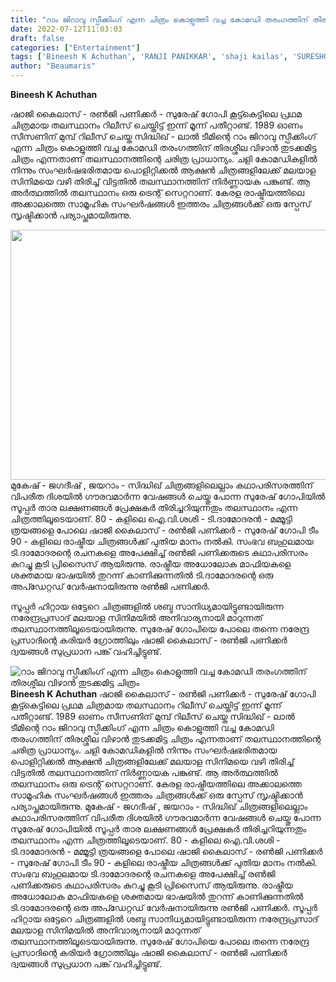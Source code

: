 ```yaml
---
title: "റാം ജിറാവു സ്പീക്കിംഗ് എന്ന ചിത്രം കൊളുത്തി വച്ച കോമഡി തരംഗത്തിന് തിരശ്ശീല വിഴാൻ തുടക്കമിട്ട ചിത്രം"
date: 2022-07-12T11:03:03
draft: false
categories: ["Entertainment"]
tags: ['Bineesh K Achuthan', 'RANJI PANIKKAR', 'shaji kailas', 'SURESHGOPI', 'thalasthanam movie']
author: "Beaumaris"
---
```


<strong>Bineesh K Achuthan </strong>

ഷാജി കൈലാസ് - രൺജി പണിക്കർ - സുരേഷ് ഗോപി കൂട്ട്കെട്ടിലെ പ്രഥമ ചിത്രമായ തലസ്ഥാനം റിലീസ് ചെയ്തിട്ട് ഇന്ന് മൂന്ന് പതീറ്റാണ്ട്. 1989 ഓണം സീസണിന് മുമ്പ് റിലീസ് ചെയ്ത സിദ്ധിഖ് - ലാൽ ടീമിന്റെ റാം ജിറാവു സ്പീക്കിംഗ് എന്ന ചിത്രം കൊളുത്തി വച്ച കോമഡി തരംഗത്തിന് തിരശ്ശീല വിഴാൻ തുടക്കമിട്ട ചിത്രം എന്നതാണ് തലസ്ഥാനത്തിന്റെ ചരിത്ര പ്രാധാന്യം. ചളി കോമഡികളിൽ നിന്നും സംഘർഷഭരിതമായ പൊളിറ്റിക്കൽ ആക്ഷൻ ചിത്രങ്ങളിലേക്ക് മലയാള സിനിമയെ വഴി തിരിച്ച് വിട്ടതിൽ തലസ്ഥാനത്തിന് നിർണ്ണായക പങ്കുണ്ട്. ആ അർത്ഥത്തിൽ തലസ്ഥാനം ഒരു ട്രെന്റ് സെറ്ററാണ്. കേരള രാഷ്ട്രീയത്തിലെ അക്കാലത്തെ സാമൂഹിക സംഘർഷങ്ങൾ ഇത്തരം ചിത്രങ്ങൾക്ക് ഒരു സ്പേസ് സൃഷ്ടിക്കാൻ പര്യാപ്തമായിരുന്നു.

<img class="size-full wp-image-342543 aligncenter" src="https://cdn.boolokam.com/articles/2022/07/gf.jpg" alt="" width="712" height="400" />മുകേഷ് - ജഗദീഷ് , ജയറാം - സിദ്ധിഖ് ചിത്രങ്ങളിലെല്ലാം കഥാപരിസരത്തിന് വിപരീത ദിശയിൽ ഗൗരവമാർന്ന വേഷങ്ങൾ ചെയ്തു പോന്ന സുരേഷ് ഗോപിയിൽ സൂപ്പർ താര ലക്ഷണങ്ങൾ പ്രേക്ഷകർ തിരിച്ചറിയുന്നതും തലസ്ഥാനം എന്ന ചിത്രത്തിലൂടെയാണ്. 80 - കളിലെ ഐ.വി.ശശി - ടി.ദാമോദരൻ - മമ്മൂട്ടി ത്രയങ്ങളെ പോലെ ഷാജി കൈലാസ് - രൺജി പണിക്കർ - സുരേഷ് ഗോപി ടീം 90 - കളിലെ രാഷ്ട്രീയ ചിത്രങ്ങൾക്ക് പുതിയ മാനം നൽകി. സംഭവ ബഹുലമായ ടി.ദാമോദരന്റെ രചനകളെ അപേക്ഷിച്ച് രൺജി പണിക്കരുടെ കഥാപരിസരം കുറച്ചു കൂടി പ്രിസൈസ് ആയിരുന്നു. രാഷ്ട്രീയ അധോലോക മാഫിയകളെ ശക്തമായ ഭാഷയിൽ തുറന്ന് കാണിക്കുന്നതിൽ ടി.ദാമോദരന്റെ ഒരു അപ്ഡേറ്റഡ് വേർഷനായിരുന്നു രൺജി പണിക്കർ.

സൂപ്പർ ഹിറ്റായ ഒട്ടേറെ ചിത്രങ്ങളിൽ ശബ്ദ സാനിധ്യമായിട്ടുണ്ടായിരുന്ന നരേന്ദ്രപ്രസാദ് മലയാള സിനിമയിൽ അനിവാര്യനായി മാറുന്നത് തലസ്ഥാനത്തിലൂടെയായിരുന്നു. സുരേഷ് ഗോപിയെ പോലെ തന്നെ നരേന്ദ്ര പ്രസാദിന്റെ കരിയർ ഗ്രോത്തിലും ഷാജി കൈലാസ് - രൺജി പണിക്കർ ദ്വയങ്ങൾ സുപ്രധാന പങ്ക് വഹിച്ചിട്ടുണ്ട്.


![റാം ജിറാവു സ്പീക്കിംഗ് എന്ന ചിത്രം കൊളുത്തി വച്ച കോമഡി തരംഗത്തിന് തിരശ്ശീല വിഴാൻ തുടക്കമിട്ട ചിത്രം](https://cdn.boolokam.com/articles/2022/07/gf.jpg)**Bineesh K Achuthan** ഷാജി കൈലാസ് - രൺജി പണിക്കർ - സുരേഷ് ഗോപി കൂട്ട്കെട്ടിലെ പ്രഥമ ചിത്രമായ തലസ്ഥാനം റിലീസ് ചെയ്തിട്ട് ഇന്ന് മൂന്ന് പതീറ്റാണ്ട്. 1989 ഓണം സീസണിന് മുമ്പ് റിലീസ് ചെയ്ത സിദ്ധിഖ് - ലാൽ ടീമിന്റെ റാം ജിറാവു സ്പീക്കിംഗ് എന്ന ചിത്രം കൊളുത്തി വച്ച കോമഡി തരംഗത്തിന് തിരശ്ശീല വിഴാൻ തുടക്കമിട്ട ചിത്രം എന്നതാണ് തലസ്ഥാനത്തിന്റെ ചരിത്ര പ്രാധാന്യം. ചളി കോമഡികളിൽ നിന്നും സംഘർഷഭരിതമായ പൊളിറ്റിക്കൽ ആക്ഷൻ ചിത്രങ്ങളിലേക്ക് മലയാള സിനിമയെ വഴി തിരിച്ച് വിട്ടതിൽ തലസ്ഥാനത്തിന് നിർണ്ണായക പങ്കുണ്ട്. ആ അർത്ഥത്തിൽ തലസ്ഥാനം ഒരു ട്രെന്റ് സെറ്ററാണ്. കേരള രാഷ്ട്രീയത്തിലെ അക്കാലത്തെ സാമൂഹിക സംഘർഷങ്ങൾ ഇത്തരം ചിത്രങ്ങൾക്ക് ഒരു സ്പേസ് സൃഷ്ടിക്കാൻ പര്യാപ്തമായിരുന്നു. മുകേഷ് - ജഗദീഷ് , ജയറാം - സിദ്ധിഖ് ചിത്രങ്ങളിലെല്ലാം കഥാപരിസരത്തിന് വിപരീത ദിശയിൽ ഗൗരവമാർന്ന വേഷങ്ങൾ ചെയ്തു പോന്ന സുരേഷ് ഗോപിയിൽ സൂപ്പർ താര ലക്ഷണങ്ങൾ പ്രേക്ഷകർ തിരിച്ചറിയുന്നതും തലസ്ഥാനം എന്ന ചിത്രത്തിലൂടെയാണ്. 80 - കളിലെ ഐ.വി.ശശി - ടി.ദാമോദരൻ - മമ്മൂട്ടി ത്രയങ്ങളെ പോലെ ഷാജി കൈലാസ് - രൺജി പണിക്കർ - സുരേഷ് ഗോപി ടീം 90 - കളിലെ രാഷ്ട്രീയ ചിത്രങ്ങൾക്ക് പുതിയ മാനം നൽകി. സംഭവ ബഹുലമായ ടി.ദാമോദരന്റെ രചനകളെ അപേക്ഷിച്ച് രൺജി പണിക്കരുടെ കഥാപരിസരം കുറച്ചു കൂടി പ്രിസൈസ് ആയിരുന്നു. രാഷ്ട്രീയ അധോലോക മാഫിയകളെ ശക്തമായ ഭാഷയിൽ തുറന്ന് കാണിക്കുന്നതിൽ ടി.ദാമോദരന്റെ ഒരു അപ്ഡേറ്റഡ് വേർഷനായിരുന്നു രൺജി പണിക്കർ. സൂപ്പർ ഹിറ്റായ ഒട്ടേറെ ചിത്രങ്ങളിൽ ശബ്ദ സാനിധ്യമായിട്ടുണ്ടായിരുന്ന നരേന്ദ്രപ്രസാദ് മലയാള സിനിമയിൽ അനിവാര്യനായി മാറുന്നത് തലസ്ഥാനത്തിലൂടെയായിരുന്നു. സുരേഷ് ഗോപിയെ പോലെ തന്നെ നരേന്ദ്ര പ്രസാദിന്റെ കരിയർ ഗ്രോത്തിലും ഷാജി കൈലാസ് - രൺജി പണിക്കർ ദ്വയങ്ങൾ സുപ്രധാന പങ്ക് വഹിച്ചിട്ടുണ്ട്.
